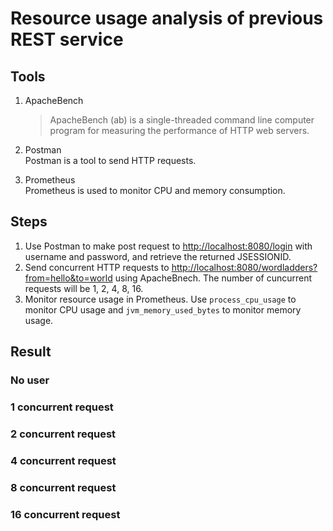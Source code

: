 # Resource usage analysis of previous REST service

## Tools
1. ApacheBench  

	> ApacheBench (ab) is a single-threaded command line computer program for measuring the performance of HTTP web servers.
	
2. Postman  
	Postman is a tool to send HTTP requests.
3. Prometheus  
	Prometheus is used to monitor CPU and memory consumption.
	
## Steps
1. Use Postman to make post request to <http://localhost:8080/login> with username and password, and retrieve the returned JSESSIONID.
2. Send concurrent HTTP requests to <http://localhost:8080/wordladders?from=hello&to=world> using ApacheBnech. The number of cuncurrent requests will be 1, 2, 4, 8, 16.
3. Monitor resource usage in Prometheus. Use ```process_cpu_usage``` to monitor CPU usage and ```jvm_memory_used_bytes``` to monitor memory usage.

## Result
### No user
### 1 concurrent request
### 2 concurrent request
### 4 concurrent request
### 8 concurrent request
### 16 concurrent request